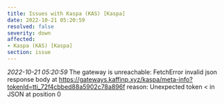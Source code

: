 ```yaml
---
title: Issues with Kaspa (KAS) [Kaspa]
date: 2022-10-21 05:20:59
resolved: false
severity: down
affected:
- Kaspa (KAS) [Kaspa]
section: issue
---
```


*2022-10-21 05:20:59* The gateway is unreachable: FetchError invalid json response body at https://gateways.kaffinp.xyz/kaspa/meta-info?tokenId=tti_72f4cbbed88a5902c78a896f reason: Unexpected token < in JSON at position 0